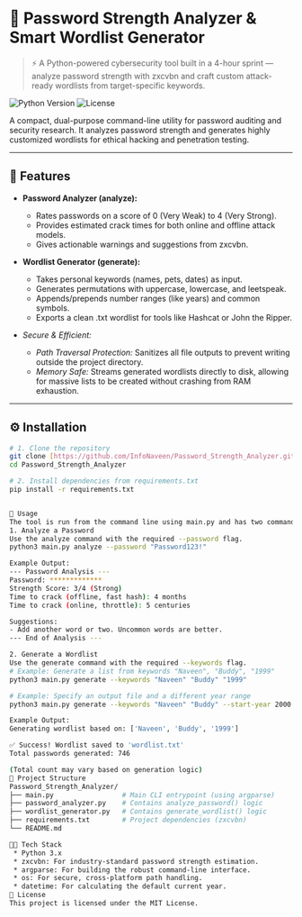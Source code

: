 # 🔐 Password Strength Analyzer & Smart Wordlist Generator

> ⚡ A Python-powered cybersecurity tool built in a 4-hour sprint — analyze password strength with zxcvbn and craft custom attack-ready wordlists from target-specific keywords.

![Python Version](https://img.shields.io/badge/Python-3.10%2B-blue)
![License](https://img.shields.io/badge/License-MIT-green)

A compact, dual-purpose command-line utility for password auditing and security research. It analyzes password strength and generates highly customized wordlists for ethical hacking and penetration testing.

---

## 🧠 Features

* **Password Analyzer (analyze):**
    * Rates passwords on a score of 0 (Very Weak) to 4 (Very Strong).
    * Provides estimated crack times for both online and offline attack models.
    * Gives actionable warnings and suggestions from zxcvbn.

* **Wordlist Generator (generate):**
    * Takes personal keywords (names, pets, dates) as input.
    * Generates permutations with uppercase, lowercase, and leetspeak.
    * Appends/prepends number ranges (like years) and common symbols.
    * Exports a clean .txt wordlist for tools like Hashcat or John the Ripper.

* *Secure & Efficient:*
    * *Path Traversal Protection:* Sanitizes all file outputs to prevent writing outside the project directory.
    * *Memory Safe:* Streams generated wordlists directly to disk, allowing for massive lists to be created without crashing from RAM exhaustion.

---

## ⚙ Installation

```bash
# 1. Clone the repository
git clone [https://github.com/InfoNaveen/Password_Strength_Analyzer.git](https://github.com/InfoNaveen/Password_Strength_Analyzer.git)
cd Password_Strength_Analyzer

# 2. Install dependencies from requirements.txt
pip install -r requirements.txt


🚀 Usage
The tool is run from the command line using main.py and has two commands: analyze and generate.
1. Analyze a Password
Use the analyze command with the required --password flag.
python3 main.py analyze --password "Password123!"

Example Output:
--- Password Analysis ---
Password: *************
Strength Score: 3/4 (Strong)
Time to crack (offline, fast hash): 4 months
Time to crack (online, throttle): 5 centuries

Suggestions:
- Add another word or two. Uncommon words are better.
--- End of Analysis ---

2. Generate a Wordlist
Use the generate command with the required --keywords flag.
# Example: Generate a list from keywords "Naveen", "Buddy", "1999"
python3 main.py generate --keywords "Naveen" "Buddy" "1999"

# Example: Specify an output file and a different year range
python3 main.py generate --keywords "Naveen" "Buddy" --start-year 2000 --end-year 2024 --output naveen_list.txt

Example Output:
Generating wordlist based on: ['Naveen', 'Buddy', '1999']

✅ Success! Wordlist saved to 'wordlist.txt'
Total passwords generated: 746

(Total count may vary based on generation logic)
📂 Project Structure
Password_Strength_Analyzer/
├── main.py                 # Main CLI entrypoint (using argparse)
├── password_analyzer.py    # Contains analyze_password() logic
├── wordlist_generator.py   # Contains generate_wordlist() logic
├── requirements.txt        # Project dependencies (zxcvbn)
└── README.md

🧑‍💻 Tech Stack
 * Python 3.x
 * zxcvbn: For industry-standard password strength estimation.
 * argparse: For building the robust command-line interface.
 * os: For secure, cross-platform path handling.
 * datetime: For calculating the default current year.
📝 License
This project is licensed under the MIT License.
